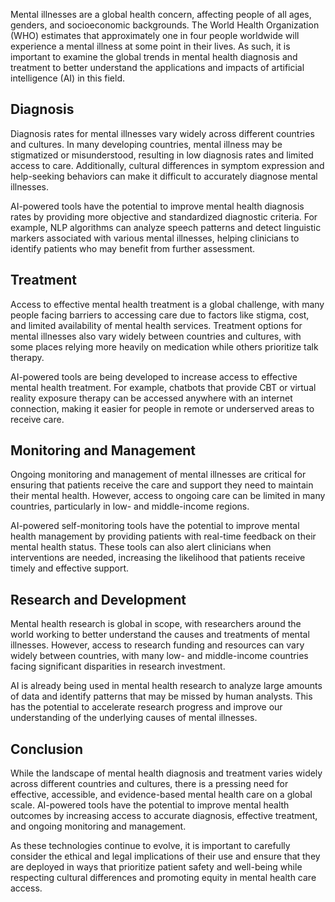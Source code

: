 
Mental illnesses are a global health concern, affecting people of all ages, genders, and socioeconomic backgrounds. The World Health Organization (WHO) estimates that approximately one in four people worldwide will experience a mental illness at some point in their lives. As such, it is important to examine the global trends in mental health diagnosis and treatment to better understand the applications and impacts of artificial intelligence (AI) in this field.

Diagnosis
---------

Diagnosis rates for mental illnesses vary widely across different countries and cultures. In many developing countries, mental illness may be stigmatized or misunderstood, resulting in low diagnosis rates and limited access to care. Additionally, cultural differences in symptom expression and help-seeking behaviors can make it difficult to accurately diagnose mental illnesses.

AI-powered tools have the potential to improve mental health diagnosis rates by providing more objective and standardized diagnostic criteria. For example, NLP algorithms can analyze speech patterns and detect linguistic markers associated with various mental illnesses, helping clinicians to identify patients who may benefit from further assessment.

Treatment
---------

Access to effective mental health treatment is a global challenge, with many people facing barriers to accessing care due to factors like stigma, cost, and limited availability of mental health services. Treatment options for mental illnesses also vary widely between countries and cultures, with some places relying more heavily on medication while others prioritize talk therapy.

AI-powered tools are being developed to increase access to effective mental health treatment. For example, chatbots that provide CBT or virtual reality exposure therapy can be accessed anywhere with an internet connection, making it easier for people in remote or underserved areas to receive care.

Monitoring and Management
-------------------------

Ongoing monitoring and management of mental illnesses are critical for ensuring that patients receive the care and support they need to maintain their mental health. However, access to ongoing care can be limited in many countries, particularly in low- and middle-income regions.

AI-powered self-monitoring tools have the potential to improve mental health management by providing patients with real-time feedback on their mental health status. These tools can also alert clinicians when interventions are needed, increasing the likelihood that patients receive timely and effective support.

Research and Development
------------------------

Mental health research is global in scope, with researchers around the world working to better understand the causes and treatments of mental illnesses. However, access to research funding and resources can vary widely between countries, with many low- and middle-income countries facing significant disparities in research investment.

AI is already being used in mental health research to analyze large amounts of data and identify patterns that may be missed by human analysts. This has the potential to accelerate research progress and improve our understanding of the underlying causes of mental illnesses.

Conclusion
----------

While the landscape of mental health diagnosis and treatment varies widely across different countries and cultures, there is a pressing need for effective, accessible, and evidence-based mental health care on a global scale. AI-powered tools have the potential to improve mental health outcomes by increasing access to accurate diagnosis, effective treatment, and ongoing monitoring and management.

As these technologies continue to evolve, it is important to carefully consider the ethical and legal implications of their use and ensure that they are deployed in ways that prioritize patient safety and well-being while respecting cultural differences and promoting equity in mental health care access.
